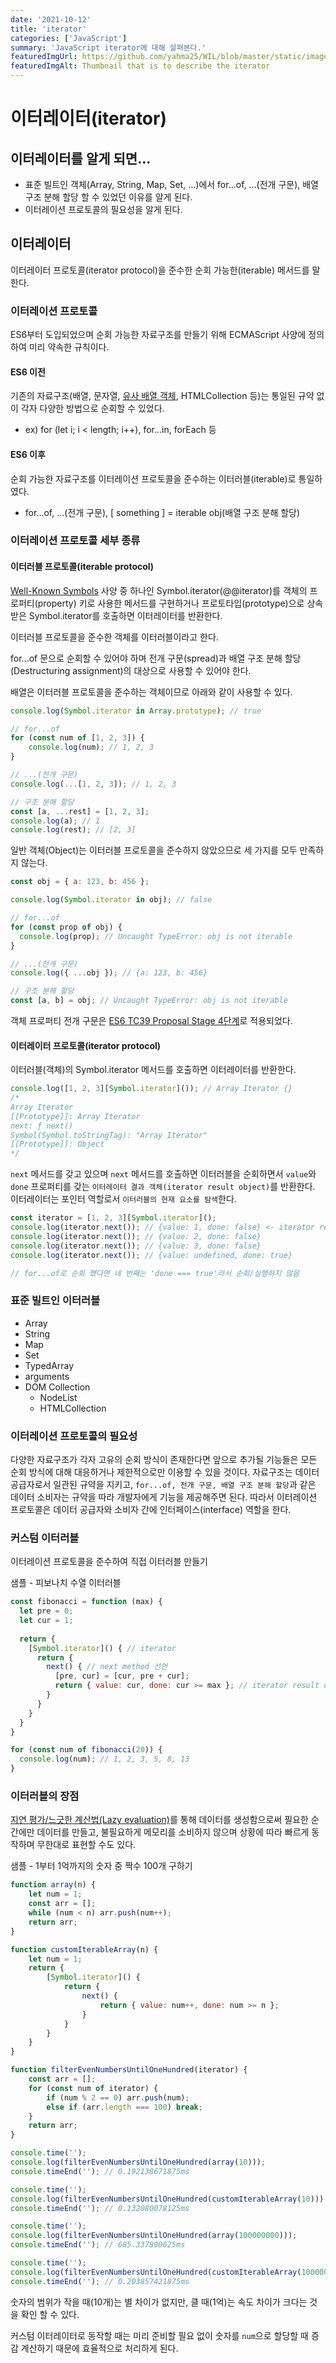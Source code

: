 ```yaml
---
date: '2021-10-12'
title: 'iterator'
categories: ['JavaScript']
summary: 'JavaScript iterator에 대해 살펴본다.'
featuredImgUrl: https://github.com/yahma25/WIL/blob/master/static/images/javascript/js_iterator.png?raw=true
featuredImgAlt: Thumbnail that is to describe the iterator
---
```


# 이터레이터(iterator)

## 이터레이터를 알게 되면...

* 표준 빌트인 객체(Array, String, Map, Set, ...)에서 for...of, ...(전개 구문), 배열 구조 분해 할당 할 수 있었던 이유를 알게 된다.
* 이터레이션 프로토콜의 필요성을 알게 된다.

## 이터레이터

이터레이터 프로토콜(iterator protocol)을 준수한 순회 가능한(iterable) 메서드를 말한다.

### 이터레이션 프로토콜

ES6부터 도입되었으며 순회 가능한 자료구조를 만들기 위해 ECMAScript 사양에 정의하여 미리 약속한 규칙이다.

#### ES6 이전

기존의 자료구조(배열, 문자열, [유사 배열 객체](https://tc39.es/ecma262/#sec-lengthofarraylike), HTMLCollection 등)는 통일된 규약 없이 각자 다양한 방법으로 순회할 수 있었다.

* ex) for (let i; i < length; i++), for...in, forEach 등

#### ES6 이후

순회 가능한 자료구조를 이터레이션 프로토콜을 준수하는 이터러블(iterable)로 통일하였다.

* for...of, ...(전개 구문), [ something ] = iterable obj(배열 구조 분해 할당)

### 이터레이션 프로토콜 세부 종류

#### 이터러블 프로토콜(iterable protocol)

[Well-Known Symbols](https://tc39.es/ecma262/#sec-well-known-symbols) 사양 중 하나인 Symbol.iterator(@@iterator)를 객체의 프로퍼티(property) 키로 사용한 메서드를 구현하거나 프로토타입(prototype)으로 상속받은 Symbol.iterator를 호출하면 이터레이터를 반환한다.

이터러블 프로토콜을 준수한 객체를 이터러블이라고 한다.

for...of 문으로 순회할 수 있어야 하며 전개 구문(spread)과 배열 구조 분해 할당(Destructuring assignment)의 대상으로 사용할 수 있어야 한다.

배열은 이터러블 프로토콜을 준수하는 객체이므로 아래와 같이 사용할 수 있다.

```js
console.log(Symbol.iterator in Array.prototype); // true

// for...of
for (const num of [1, 2, 3]) {
    console.log(num); // 1, 2, 3
}

// ...(전개 구문)
console.log(...[1, 2, 3]); // 1, 2, 3

// 구조 분해 할당
const [a, ...rest] = [1, 2, 3];
console.log(a); // 1
console.log(rest); // [2, 3]
```

일반 객체(Object)는 이터러블 프로토콜을 준수하지 않았으므로 세 가지를 모두 만족하지 않는다.

```js
const obj = { a: 123, b: 456 };

console.log(Symbol.iterator in obj); // false

// for...of
for (const prop of obj) {
  console.log(prop); // Uncaught TypeError: obj is not iterable
}

// ...(전개 구문)
console.log({ ...obj }); // {a: 123, b: 456}

// 구조 분해 할당
const [a, b] = obj; // Uncaught TypeError: obj is not iterable
```

객체 프로퍼티 전개 구문은 [ES6 TC39 Proposal Stage 4단계](https://github.com/tc39/proposal-object-rest-spread)로 적용되었다.

#### 이터레이터 프로토콜(iterator protocol)

이터러블(객체)의 Symbol.iterator 메서드를 호출하면 이터레이터를 반환한다.

```js
console.log([1, 2, 3][Symbol.iterator]()); // Array Iterator {}
/*
Array Iterator
[[Prototype]]: Array Iterator
next: ƒ next()
Symbol(Symbol.toStringTag): "Array Iterator"
[[Prototype]]: Object
*/
```

`next` 메서드를 갖고 있으며 `next` 메서드를 호출하면 이터러블을 순회하면서 `value`와 `done` 프로퍼티를 갖는 `이터레이터 결과 객체(iterator result object)`를 반환한다.
이터레이터는 포인터 역할로서 `이터러블의 현재 요소를 탐색`한다.

```js
const iterator = [1, 2, 3][Symbol.iterator]();
console.log(iterator.next()); // {value: 1, done: false} <- iterator result object
console.log(iterator.next()); // {value: 2, done: false}
console.log(iterator.next()); // {value: 3, done: false}
console.log(iterator.next()); // {value: undefined, done: true}

// for...of로 순회 했다면 네 번째는 'done === true'라서 순회/실행하지 않음
```

### 표준 빌트인 이터러블

* Array
* String
* Map
* Set
* TypedArray
* arguments
* DOM Collection
  * NodeList
  * HTMLCollection

### 이터레이션 프로토콜의 필요성

다양한 자료구조가 각자 고유의 순회 방식이 존재한다면 앞으로 추가될 기능들은 모든 순회 방식에 대해 대응하거나 제한적으로만 이용할 수 있을 것이다.
자료구조는 데이터 공급자로서 일관된 규약을 지키고, `for...of, 전개 구문, 배열 구조 분해 할당`과 같은 데이터 소비자는 규약을 따라 개발자에게 기능을 제공해주면 된다.
따라서 이터레이션 프로토콜은 데이터 공급자와 소비자 간에 인터페이스(interface) 역할을 한다.

### 커스텀 이터러블

이터레이션 프로토콜을 준수하여 직접 이터러블 만들기

샘플 - 피보나치 수열 이터러블
```js
const fibonacci = function (max) {
  let pre = 0;
  let cur = 1;
  
  return {
    [Symbol.iterator]() { // iterator
      return {
        next() { // next method 선언
          [pre, cur] = [cur, pre + cur];
          return { value: cur, done: cur >= max }; // iterator result object
        }
      }
    }
  }
}

for (const num of fibonacci(20)) {
  console.log(num); // 1, 2, 3, 5, 8, 13
}
```

### 이터러블의 장점

[지연 평가/느긋한 계산법(Lazy evaluation)](https://ko.wikipedia.org/wiki/%EB%8A%90%EA%B8%8B%ED%95%9C_%EA%B3%84%EC%82%B0%EB%B2%95)를 통해 데이터를 생성함으로써
필요한 순간에만 데이터를 만들고, 불필요하게 메모리를 소비하지 않으며 상황에 따라 빠르게 동작하며 무한대로 표현할 수도 있다.

샘플 - 1부터 1억까지의 숫자 중 짝수 100개 구하기
```js
function array(n) {
    let num = 1;
    const arr = [];
    while (num < n) arr.push(num++); 
    return arr;
}

function customIterableArray(n) {
    let num = 1;
    return {
        [Symbol.iterator]() {
            return {
                next() {
                    return { value: num++, done: num >= n };
                }
            }
        }
    }
}

function filterEvenNumbersUntilOneHundred(iterator) {
    const arr = [];
    for (const num of iterator) {
        if (num % 2 == 0) arr.push(num);
        else if (arr.length === 100) break;
    }
    return arr;
}

console.time('');
console.log(filterEvenNumbersUntilOneHundred(array(10)));
console.timeEnd(''); // 0.192138671875ms

console.time('');
console.log(filterEvenNumbersUntilOneHundred(customIterableArray(10)));
console.timeEnd(''); // 0.132080078125ms

console.time('');
console.log(filterEvenNumbersUntilOneHundred(array(100000000)));
console.timeEnd(''); // 685.337890625ms

console.time('');
console.log(filterEvenNumbersUntilOneHundred(customIterableArray(100000000)));
console.timeEnd(''); // 0.203857421875ms
```

숫자의 범위가 작을 때(10개)는 별 차이가 없지만, 클 때(1억)는 속도 차이가 크다는 것을 확인 할 수 있다.

커스텀 이터레이터로 동작할 때는 미리 준비할 필요 없이 숫자를 `num`으로 할당할 때 증감 계산하기 때문에 효율적으로 처리하게 된다.
